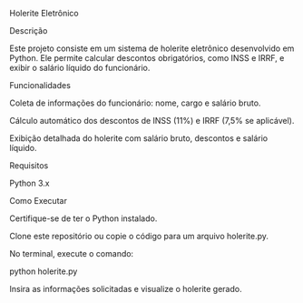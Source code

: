 Holerite Eletrônico

Descrição

Este projeto consiste em um sistema de holerite eletrônico desenvolvido em Python. Ele permite calcular descontos obrigatórios, como INSS e IRRF, e exibir o salário líquido do funcionário.

Funcionalidades

Coleta de informações do funcionário: nome, cargo e salário bruto.

Cálculo automático dos descontos de INSS (11%) e IRRF (7,5% se aplicável).

Exibição detalhada do holerite com salário bruto, descontos e salário líquido.

Requisitos

Python 3.x

Como Executar

Certifique-se de ter o Python instalado.

Clone este repositório ou copie o código para um arquivo holerite.py.

No terminal, execute o comando:

python holerite.py

Insira as informações solicitadas e visualize o holerite gerado.
